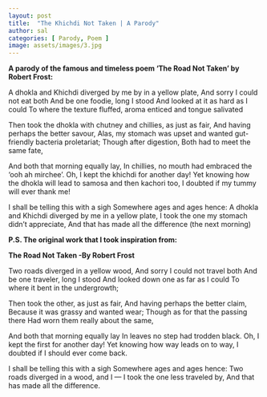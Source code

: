 ```yaml
---
layout: post
title:  "The Khichdi Not Taken | A Parody"
author: sal
categories: [ Parody, Poem ]
image: assets/images/3.jpg
---
```

**A parody of the famous and timeless poem ‘The Road Not Taken’ by Robert Frost:**

A dhokla and Khichdi diverged by me by in a yellow plate,
And sorry I could not eat both
And be one foodie, long I stood
And looked at it as hard as I could
To where the texture fluffed, aroma enticed and tongue salivated

Then took the dhokla with chutney and chillies, as just as fair,
And having perhaps the better savour,
Alas, my stomach was upset and wanted gut-friendly bacteria proletariat;
Though after digestion,
Both had to meet the same fate,

And both that morning equally lay,
In chillies, no mouth had embraced the ‘ooh ah mirchee’.
Oh, I kept the khichdi for another day!
Yet knowing how the dhokla will lead to samosa and then kachori too,
I doubted if my tummy will ever thank me!

I shall be telling this with a sigh
Somewhere ages and ages hence:
A dhokla and Khichdi diverged by me in a yellow plate,
I took the one my stomach didn’t appreciate,
And that has made all the difference (the next morning)

**P.S. The original work that I took inspiration from:**

**The Road Not Taken
-By Robert Frost**

Two roads diverged in a yellow wood,
And sorry I could not travel both
And be one traveler, long I stood
And looked down one as far as I could
To where it bent in the undergrowth;

Then took the other, as just as fair,
And having perhaps the better claim,
Because it was grassy and wanted wear;
Though as for that the passing there
Had worn them really about the same,

And both that morning equally lay
In leaves no step had trodden black.
Oh, I kept the first for another day!
Yet knowing how way leads on to way,
I doubted if I should ever come back.

I shall be telling this with a sigh
Somewhere ages and ages hence:
Two roads diverged in a wood, and I —
I took the one less traveled by,
And that has made all the difference.